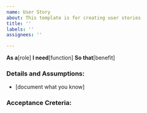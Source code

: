 ```yaml
---
name: User Story
about: This template is for creating user stories
title: ''
labels: ''
assignees: ''

---
```


**As a**[role]
**I need**[function]
**So that**[benefit]

### Details and Assumptions:
* [document what you know]

### Acceptance Creteria:
